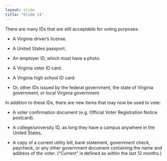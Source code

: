 ```yaml
---
layout: slide
title: "Slide 11"
---
```


There are many IDs that are still acceptable for voting purposes:

- A Virginia driver’s license.

- A United States passport.

- An employer ID, which must have a photo.

- A Virginia voter ID card.

- A Virginia high school ID card.

- Or, other IDs issued by the federal government, the state of Virginia government, or local Virginia government.

In addition to these IDs, there are new items that may now be used to vote:

- A voter confirmation document (e.g. Official Voter Registration Notice postcard). 

- A college/university ID, as long they have a campus anywhere in the United States.

- A copy of a current utility bill, bank statement, government check, paycheck, or any other government document containing the name and address of the voter. (“Current” is defined as within the last 12 months.)
